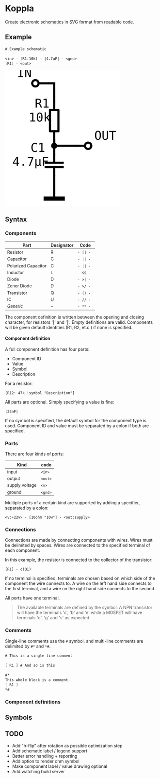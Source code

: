 # Koppla

Create electronic schematics in SVG format from readable code.



## Example

```
# Example schematic

<in> - [R1:10k] - |4.7uF| - <gnd>
[R1] - <out>
```

![](examples/example.svg)

## Syntax

### Components


| Part | Designator | Code |
| --- | --- | --- |
| Resistor | R | `- [] -` |
| Capacitor | C | `- \|\| -` |
| Polarized Capacitor | C | `- \|] -` |
| Inductor | L | `- $$ -` |
| Diode | D | `- >\| -` |
| Zener Diode | D | `- >/ - ` |
| Transistor | Q | `- () -` |
| IC | U | `- // -` |
| *Generic* | - | `- ** -` |

The component definition is written between the opening and closing character, for resistors '[' and ']'.
Empty definitions are valid. Components will be given default identities (R1, R2, et.c.) if none is specified.

#### Component definition

A full component definition has four parts:

* Component ID
* Value
* Symbol
* Description

For a resistor:
```
[R12: 47k !symbol "Description"]
```

All parts are optional. Simply specifying a value is fine:

```
|22nF|
```

If no symbol is specified, the default symbol for the component type is used.
Component ID and value must be separated by a colon if both are specified.

### Ports

There are four kinds of ports:

| Kind | code |
| --- | --- |
| input | `<in>` |
| output | `<out>` |
| supply voltage | `<v>` |
| ground | `<gnd>` |

Multiple ports of a certain kind are supported by adding a specifier, separated by a colon:

```
<v:+22v> - [10ohm "10w"] - <out:supply>
```

### Connections

Connections are made by connecting components with wires. Wires must be delimited by spaces.
Wires are connected to the specified terminal of each component.

In this example, the resistor is connected to the collector of the transistor:

```
[R1] - c(Q1)
```

If no terminal is specified, terminals are chosen based on which side of the component the wire connects to.
A wire on the left hand side connects to the first terminal, and a wire on the right hand side connects to the second.

All ports have one terminal.

> The available terminals are defined by the symbol. A NPN transistor will have the terminals 'c', 'b' and 'e' while a MOSFET will have terminals 'd', 'g' and 's' as expected.

### Comments

Single-line comments use the `#` symbol, and multi-line comments are delimited by `#*` and `*#`.

```
# This is a single line comment

[ R1 ] # And so is this

#*
This whole block is a comment.
[ R1 ]
*#
```

### Component definitions

## Symbols

## TODO

* Add "h-flip" after rotation as possible optimization step
* Add schematic label / legend support
* Better error handling + reporting
* Add option to render ohm symbol
* Make component label / value drawing optional
* Add watching build server
